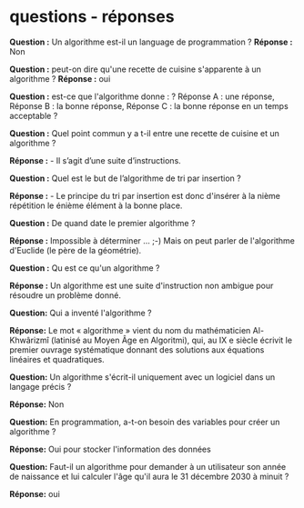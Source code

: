 # questions - réponses

**Question :** Un algorithme est-il un language de programmation ? **Réponse :** Non

**Question :** peut-on dire qu'une recette de cuisine s'apparente à un algorithme ? **Réponse :** oui

**Question :** est-ce que l'algorithme donne : ? Réponse A : une réponse, Réponse B : la bonne réponse, Réponse C : la bonne réponse en un temps acceptable ?

**Question :** Quel point commun y a t-il entre une recette de cuisine et un algorithme ?

**Réponse :** - Il s’agit d’une suite d’instructions.

**Question :** Quel est le but de l’algorithme de tri par insertion ?

**Réponse :** - Le principe du tri par insertion est donc d'insérer à la nième répétition le énième élément à la bonne place.

**Question :** De quand date le premier algorithme ?

**Réponse :** Impossible à déterminer ... ;-) Mais on peut parler de l'algorithme d'Euclide (le père de la géométrie).

**Question :** Qu est ce qu'un algorithme ?

**Réponse :** Un algorithme est une suite d'instruction non ambigue pour résoudre un problème donné.

**Question:** Qui a inventé l'algorithme ?

**Réponse:** Le mot « algorithme » vient du nom du mathématicien Al-Khwârizmî (latinisé au Moyen Âge en Algoritmi), qui, au IX e siècle écrivit le premier ouvrage systématique donnant des solutions aux équations linéaires et quadratiques.

**Question:** Un algorithme s'écrit-il uniquement avec un logiciel dans un langage précis ?

**Réponse:** Non

**Question:** En programmation, a-t-on besoin des variables pour créer un algorithme ?

**Réponse:** Oui pour stocker l'information des données

**Question:** Faut-il un algorithme pour demander à un utilisateur son année de naissance et lui calculer l'âge qu'il aura le 31 décembre 2030 à minuit ?

**Réponse:** oui

